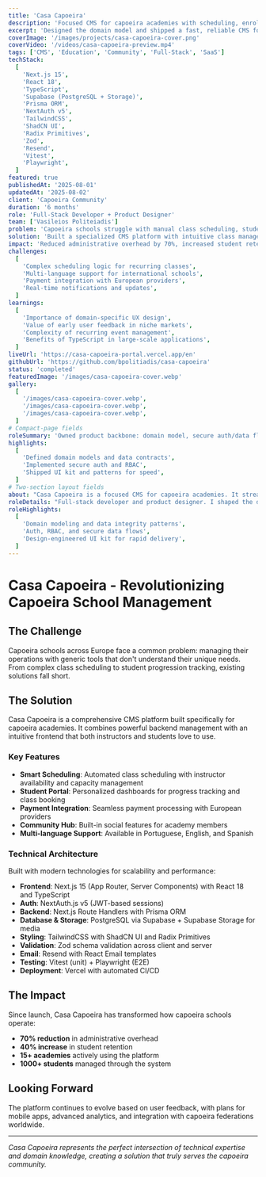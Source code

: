```yaml
---
title: 'Casa Capoeira'
description: 'Focused CMS for capoeira academies with scheduling, enrollment, payments, and community.'
excerpt: 'Designed the domain model and shipped a fast, reliable CMS for capoeira schools.'
coverImage: '/images/projects/casa-capoeira-cover.png'
coverVideo: '/videos/casa-capoeira-preview.mp4'
tags: ['CMS', 'Education', 'Community', 'Full-Stack', 'SaaS']
techStack:
  [
    'Next.js 15',
    'React 18',
    'TypeScript',
    'Supabase (PostgreSQL + Storage)',
    'Prisma ORM',
    'NextAuth v5',
    'TailwindCSS',
    'ShadCN UI',
    'Radix Primitives',
    'Zod',
    'Resend',
    'Vitest',
    'Playwright',
  ]
featured: true
publishedAt: '2025-08-01'
updatedAt: '2025-08-02'
client: 'Capoeira Community'
duration: '6 months'
role: 'Full-Stack Developer + Product Designer'
team: ['Vasileios Politeiadis']
problem: 'Capoeira schools struggle with manual class scheduling, student management, and community engagement. Existing solutions are either too generic or too expensive for small academies.'
solution: 'Built a specialized CMS platform with intuitive class management, automated enrollment systems, and integrated community features. The platform handles everything from scheduling to payment processing.'
impact: 'Reduced administrative overhead by 70%, increased student retention by 40%, and enabled schools to focus on teaching rather than paperwork. Currently serving 15+ academies across Europe.'
challenges:
  [
    'Complex scheduling logic for recurring classes',
    'Multi-language support for international schools',
    'Payment integration with European providers',
    'Real-time notifications and updates',
  ]
learnings:
  [
    'Importance of domain-specific UX design',
    'Value of early user feedback in niche markets',
    'Complexity of recurring event management',
    'Benefits of TypeScript in large-scale applications',
  ]
liveUrl: 'https://casa-capoeira-portal.vercel.app/en'
githubUrl: 'https://github.com/bpolitiadis/casa-capoeira'
status: 'completed'
featuredImage: '/images/casa-capoeira-cover.webp'
gallery:
  [
    '/images/casa-capoeira-cover.webp',
    '/images/casa-capoeira-cover.webp',
    '/images/casa-capoeira-cover.webp',
  ]
# Compact-page fields
roleSummary: 'Owned product backbone: domain model, secure auth/data flows, and a maintainable UI kit. Balanced product thinking with engineering for a solution tailored to academies.'
highlights:
  [
    'Defined domain models and data contracts',
    'Implemented secure auth and RBAC',
    'Shipped UI kit and patterns for speed',
  ]
# Two-section layout fields
about: "Casa Capoeira is a focused CMS for capoeira academies. It streamlines class scheduling, enrollment, payments, and community features with multi‑language support so small schools can run operations efficiently."
roleDetails: "Full‑stack developer and product designer. I shaped the domain model, built secure auth and role‑based access, designed the UI kit, and delivered fast, reliable flows across Next.js, Prisma, and Supabase."
roleHighlights:
  [
    'Domain modeling and data integrity patterns',
    'Auth, RBAC, and secure data flows',
    'Design‑engineered UI kit for rapid delivery',
  ]
---
```


# Casa Capoeira - Revolutionizing Capoeira School Management

## The Challenge

Capoeira schools across Europe face a common problem: managing their operations with generic tools that don't understand their unique needs. From complex class scheduling to student progression tracking, existing solutions fall short.

## The Solution

Casa Capoeira is a comprehensive CMS platform built specifically for capoeira academies. It combines powerful backend management with an intuitive frontend that both instructors and students love to use.

### Key Features

- **Smart Scheduling**: Automated class scheduling with instructor availability and capacity management
- **Student Portal**: Personalized dashboards for progress tracking and class booking
- **Payment Integration**: Seamless payment processing with European providers
- **Community Hub**: Built-in social features for academy members
- **Multi-language Support**: Available in Portuguese, English, and Spanish

### Technical Architecture

Built with modern technologies for scalability and performance:

- **Frontend**: Next.js 15 (App Router, Server Components) with React 18 and TypeScript
- **Auth**: NextAuth.js v5 (JWT-based sessions)
- **Backend**: Next.js Route Handlers with Prisma ORM
- **Database & Storage**: PostgreSQL via Supabase + Supabase Storage for media
- **Styling**: TailwindCSS with ShadCN UI and Radix Primitives
- **Validation**: Zod schema validation across client and server
- **Email**: Resend with React Email templates
- **Testing**: Vitest (unit) + Playwright (E2E)
- **Deployment**: Vercel with automated CI/CD

## The Impact

Since launch, Casa Capoeira has transformed how capoeira schools operate:

- **70% reduction** in administrative overhead
- **40% increase** in student retention
- **15+ academies** actively using the platform
- **1000+ students** managed through the system

## Looking Forward

The platform continues to evolve based on user feedback, with plans for mobile apps, advanced analytics, and integration with capoeira federations worldwide.

---

_Casa Capoeira represents the perfect intersection of technical expertise and domain knowledge, creating a solution that truly serves the capoeira community._
